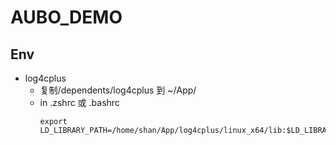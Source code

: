 # AUBO_DEMO


## Env

* log4cplus
  * 复制/dependents/log4cplus 到 ~/App/
  * in .zshrc 或 .bashrc
    ```
    export LD_LIBRARY_PATH=/home/shan/App/log4cplus/linux_x64/lib:$LD_LIBRARY_PATH
    ```
